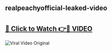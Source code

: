 ## realpeachyofficial-leaked-video 

# <h2><a href="http://freeplayer.one?title=realpeachyofficial-leaked-video&ref=21J">🔗 Click to Watch 👉🔴 VIDEO</a></h2>

<a href="http://freeplayer.one?title=realpeachyofficial-leaked-video&ref=21J" rel="nofollow" data-target="animated-image.originalLink"><img src="https://i.ibb.co.com/xMMVF88/686577567.gif" alt="Viral Video Original" style="max-width: 100%; display: inline-block;" data-target="animated-image.originalImage"></a>

